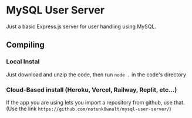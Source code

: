# MySQL User Server
Just a basic Express.js server for user handling using MySQL.

## Compiling 
### Local Instal
Just download and unzip the code, then run `node .` in the code's directory
### Cloud-Based install (Heroku, Vercel, Railway, Replit, etc...)
If the app you are using lets you import a repository from github, use that. (Use the link `https://github.com/notunk0wnalt/mysql-user-server/`)
